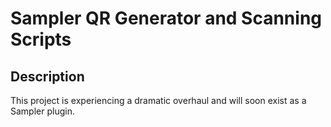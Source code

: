 # Sampler QR Generator and Scanning Scripts

## Description

This project is experiencing a dramatic overhaul and will soon exist as a Sampler plugin.


